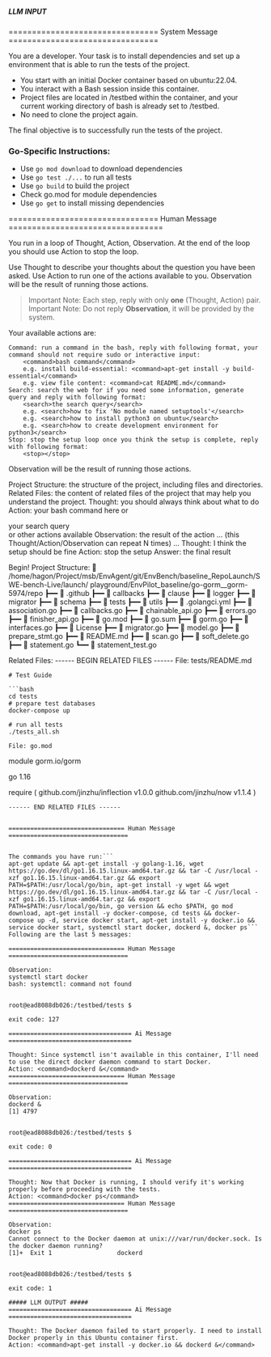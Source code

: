 ##### LLM INPUT #####
================================ System Message ================================

You are a developer. Your task is to install dependencies and set up a environment that is able to run the tests of the project.

- You start with an initial Docker container based on ubuntu:22.04.
- You interact with a Bash session inside this container.
- Project files are located in /testbed within the container, and your current working directory of bash is already set to /testbed.
- No need to clone the project again.

The final objective is to successfully run the tests of the project.


### Go-Specific Instructions:
- Use `go mod download` to download dependencies
- Use `go test ./...` to run all tests
- Use `go build` to build the project
- Check go.mod for module dependencies
- Use `go get` to install missing dependencies


================================ Human Message =================================


You run in a loop of Thought, Action, Observation.
At the end of the loop you should use Action to stop the loop.

Use Thought to describe your thoughts about the question you have been asked.
Use Action to run one of the actions available to you.
Observation will be the result of running those actions.
> Important Note: Each step, reply with only **one** (Thought, Action) pair.
> Important Note: Do not reply **Observation**, it will be provided by the system.

Your available actions are:

    Command: run a command in the bash, reply with following format, your command should not require sudo or interactive input:
        <command>bash command</command>
        e.g. install build-essential: <command>apt-get install -y build-essential</command>
        e.g. view file content: <command>cat README.md</command>
    Search: search the web for if you need some information, generate query and reply with following format:
        <search>the search query</search>
        e.g. <search>how to fix 'No module named setuptools'</search>
        e.g. <search>how to install python3 on ubuntu</search>
        e.g. <search>how to create development environment for python3</search>
    Stop: stop the setup loop once you think the setup is complete, reply with following format:
        <stop></stop>
    

Observation will be the result of running those actions.


Project Structure: the structure of the project, including files and directories.
Related Files: the content of related files of the project that may help you understand the project.
Thought: you should always think about what to do
Action: <command>your bash command here</command> or <search>your search query</search> or other actions available
Observation: the result of the action
... (this Thought/Action/Observation can repeat N times) ...
Thought: I think the setup should be fine
Action: <stop>stop the setup</stop>
Answer: the final result

Begin!
Project Structure: 📂 
/home/hagon/Project/msb/EnvAgent/git/EnvBench/baseline_RepoLaunch/SWE-bench-Live/launch/
playground/EnvPilot_baseline/go-gorm__gorm-5974/repo
┣━━ 📂 .github
┣━━ 📂 callbacks
┣━━ 📂 clause
┣━━ 📂 logger
┣━━ 📂 migrator
┣━━ 📂 schema
┣━━ 📂 tests
┣━━ 📂 utils
┣━━ 📄 .golangci.yml
┣━━ 📄 association.go
┣━━ 📄 callbacks.go
┣━━ 📄 chainable_api.go
┣━━ 📄 errors.go
┣━━ 📄 finisher_api.go
┣━━ 📄 go.mod
┣━━ 📄 go.sum
┣━━ 📄 gorm.go
┣━━ 📄 interfaces.go
┣━━ 📄 License
┣━━ 📄 migrator.go
┣━━ 📄 model.go
┣━━ 📄 prepare_stmt.go
┣━━ 📄 README.md
┣━━ 📄 scan.go
┣━━ 📄 soft_delete.go
┣━━ 📄 statement.go
┗━━ 📄 statement_test.go

Related Files: ------ BEGIN RELATED FILES ------
File: tests/README.md
```
# Test Guide

```bash
cd tests
# prepare test databases
docker-compose up

# run all tests
./tests_all.sh
```

```
File: go.mod
```
module gorm.io/gorm

go 1.16

require (
	github.com/jinzhu/inflection v1.0.0
	github.com/jinzhu/now v1.1.4
)

```
------ END RELATED FILES ------


================================ Human Message =================================


The commands you have run:```
apt-get update && apt-get install -y golang-1.16, wget https://go.dev/dl/go1.16.15.linux-amd64.tar.gz && tar -C /usr/local -xzf go1.16.15.linux-amd64.tar.gz && export PATH=$PATH:/usr/local/go/bin, apt-get install -y wget && wget https://go.dev/dl/go1.16.15.linux-amd64.tar.gz && tar -C /usr/local -xzf go1.16.15.linux-amd64.tar.gz && export PATH=$PATH:/usr/local/go/bin, go version && echo $PATH, go mod download, apt-get install -y docker-compose, cd tests && docker-compose up -d, service docker start, apt-get install -y docker.io && service docker start, systemctl start docker, dockerd &, docker ps```
Following are the last 5 messages:

================================ Human Message =================================

Observation:
systemctl start docker
bash: systemctl: command not found


root@ead8088db026:/testbed/tests $

exit code: 127

================================== Ai Message ==================================

Thought: Since systemctl isn't available in this container, I'll need to use the direct docker daemon command to start Docker.
Action: <command>dockerd &</command>
================================ Human Message =================================

Observation:
dockerd &
[1] 4797


root@ead8088db026:/testbed/tests $

exit code: 0

================================== Ai Message ==================================

Thought: Now that Docker is running, I should verify it's working properly before proceeding with the tests.
Action: <command>docker ps</command>
================================ Human Message =================================

Observation:
docker ps
Cannot connect to the Docker daemon at unix:///var/run/docker.sock. Is the docker daemon running?
[1]+  Exit 1                  dockerd


root@ead8088db026:/testbed/tests $

exit code: 1

##### LLM OUTPUT #####
================================== Ai Message ==================================

Thought: The Docker daemon failed to start properly. I need to install Docker properly in this Ubuntu container first.
Action: <command>apt-get install -y docker.io && dockerd &</command>